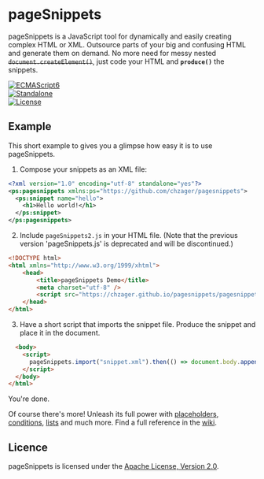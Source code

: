 # pageSnippets

pageSnippets is a JavaScript tool for dynamically and easily creating complex HTML or XML. Outsource parts of your big and confusing HTML and generate them on demand. No more need for messy nested ~~`document.createElement()`~~, just code your HTML and **`produce()`** the snippets.

[![ECMAScript6](https://img.shields.io/badge/ECMAScript-6-0066ff)](#)\
[![Standalone](https://img.shields.io/badge/Standalone-yes-33cc33)](#)\
[![License](https://img.shields.io/badge/License-Apache%202.0-blue.svg)](http://www.apache.org/licenses/LICENSE-2.0)

## Example

This short example to gives you a glimpse how easy it is to use pageSnippets.

1. Compose your snippets as an XML file:

```xml
<?xml version="1.0" encoding="utf-8" standalone="yes"?>
<ps:pagesnippets xmlns:ps="https://github.com/chzager/pagesnippets">
  <ps:snippet name="hello">
    <h1>Hello world!</h1>
  </ps:snippet>
</ps:pagesnippets>
```

2. Include `pageSnippets2.js` in your HTML file. (Note that the previous version 'pageSnippets.js' is deprecated and will be discontinued.)

```html
<!DOCTYPE html>
<html xmlns="http://www.w3.org/1999/xhtml">
	<head>
		<title>pageSnippets Demo</title>
		<meta charset="utf-8" />
		<script src="https://chzager.github.io/pagesnippets/pagesnippets2.js"></script>
	</head>
</html>
```

3. Have a short script that imports the snippet file. Produce the snippet and place it in the document.

```html
  <body>
    <script>
      pageSnippets.import("snippet.xml").then(() => document.body.appendChild(pageSnippets.produce("hello")));
    </script>
  </body>
</html>
```

You're done.

Of course there's more! Unleash its full power with [placeholders](https://github.com/chzager/pagesnippets/wiki/Placeholders), [conditions](https://github.com/chzager/pagesnippets/wiki/Conditions), [lists](https://github.com/chzager/pagesnippets/wiki/Lists) and much more. Find a full
reference in the [wiki](https://github.com/chzager/pagesnippets/wiki).

## Licence

pageSnippets is licensed under the [Apache License, Version 2.0](http://www.apache.org/licenses/LICENSE-2.0).
